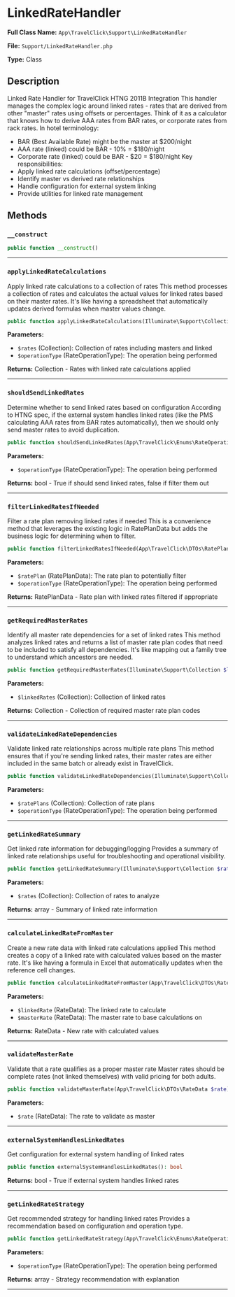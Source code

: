 # LinkedRateHandler

**Full Class Name:** `App\TravelClick\Support\LinkedRateHandler`

**File:** `Support/LinkedRateHandler.php`

**Type:** Class

## Description

Linked Rate Handler for TravelClick HTNG 2011B Integration
This handler manages the complex logic around linked rates - rates that are derived
from other "master" rates using offsets or percentages. Think of it as a calculator
that knows how to derive AAA rates from BAR rates, or corporate rates from rack rates.
In hotel terminology:
- BAR (Best Available Rate) might be the master at $200/night
- AAA rate (linked) could be BAR - 10% = $180/night
- Corporate rate (linked) could be BAR - $20 = $180/night
Key responsibilities:
- Apply linked rate calculations (offset/percentage)
- Identify master vs derived rate relationships
- Handle configuration for external system linking
- Provide utilities for linked rate management

## Methods

### `__construct`

```php
public function __construct()
```

---

### `applyLinkedRateCalculations`

Apply linked rate calculations to a collection of rates
This method processes a collection of rates and calculates the actual values
for linked rates based on their master rates. It's like having a spreadsheet
that automatically updates derived formulas when master values change.

```php
public function applyLinkedRateCalculations(Illuminate\Support\Collection $rates, App\TravelClick\Enums\RateOperationType $operationType): Illuminate\Support\Collection
```

**Parameters:**

- `$rates` (Collection<RateData>): Collection of rates including masters and linked
- `$operationType` (RateOperationType): The operation being performed

**Returns:** Collection<RateData> - Rates with linked rate calculations applied

---

### `shouldSendLinkedRates`

Determine whether to send linked rates based on configuration
According to HTNG spec, if the external system handles linked rates
(like the PMS calculating AAA rates from BAR rates automatically),
then we should only send master rates to avoid duplication.

```php
public function shouldSendLinkedRates(App\TravelClick\Enums\RateOperationType $operationType): bool
```

**Parameters:**

- `$operationType` (RateOperationType): The operation being performed

**Returns:** bool - True if should send linked rates, false if filter them out

---

### `filterLinkedRatesIfNeeded`

Filter a rate plan removing linked rates if needed
This is a convenience method that leverages the existing logic in RatePlanData
but adds the business logic for determining when to filter.

```php
public function filterLinkedRatesIfNeeded(App\TravelClick\DTOs\RatePlanData $ratePlan, App\TravelClick\Enums\RateOperationType $operationType): App\TravelClick\DTOs\RatePlanData
```

**Parameters:**

- `$ratePlan` (RatePlanData): The rate plan to potentially filter
- `$operationType` (RateOperationType): The operation being performed

**Returns:** RatePlanData - Rate plan with linked rates filtered if appropriate

---

### `getRequiredMasterRates`

Identify all master rate dependencies for a set of linked rates
This method analyzes linked rates and returns a list of master rate plan codes
that need to be included to satisfy all dependencies. It's like mapping out
a family tree to understand which ancestors are needed.

```php
public function getRequiredMasterRates(Illuminate\Support\Collection $linkedRates): Illuminate\Support\Collection
```

**Parameters:**

- `$linkedRates` (Collection<RateData>): Collection of linked rates

**Returns:** Collection<string> - Collection of required master rate plan codes

---

### `validateLinkedRateDependencies`

Validate linked rate relationships across multiple rate plans
This method ensures that if you're sending linked rates, their master rates
are either included in the same batch or already exist in TravelClick.

```php
public function validateLinkedRateDependencies(Illuminate\Support\Collection $ratePlans, App\TravelClick\Enums\RateOperationType $operationType): void
```

**Parameters:**

- `$ratePlans` (Collection<RatePlanData>): Collection of rate plans
- `$operationType` (RateOperationType): The operation being performed

---

### `getLinkedRateSummary`

Get linked rate information for debugging/logging
Provides a summary of linked rate relationships useful for troubleshooting
and operational visibility.

```php
public function getLinkedRateSummary(Illuminate\Support\Collection $rates): array
```

**Parameters:**

- `$rates` (Collection<RateData>): Collection of rates to analyze

**Returns:** array - Summary of linked rate information

---

### `calculateLinkedRateFromMaster`

Create a new rate data with linked rate calculations applied
This method creates a copy of a linked rate with calculated values based on
the master rate. It's like having a formula in Excel that automatically
updates when the reference cell changes.

```php
public function calculateLinkedRateFromMaster(App\TravelClick\DTOs\RateData $linkedRate, App\TravelClick\DTOs\RateData $masterRate): App\TravelClick\DTOs\RateData
```

**Parameters:**

- `$linkedRate` (RateData): The linked rate to calculate
- `$masterRate` (RateData): The master rate to base calculations on

**Returns:** RateData - New rate with calculated values

---

### `validateMasterRate`

Validate that a rate qualifies as a proper master rate
Master rates should be complete rates (not linked themselves) with
valid pricing for both adults.

```php
public function validateMasterRate(App\TravelClick\DTOs\RateData $rate): void
```

**Parameters:**

- `$rate` (RateData): The rate to validate as master

---

### `externalSystemHandlesLinkedRates`

Get configuration for external system handling of linked rates

```php
public function externalSystemHandlesLinkedRates(): bool
```

**Returns:** bool - True if external system handles linked rates

---

### `getLinkedRateStrategy`

Get recommended strategy for handling linked rates
Provides a recommendation based on configuration and operation type.

```php
public function getLinkedRateStrategy(App\TravelClick\Enums\RateOperationType $operationType): array
```

**Parameters:**

- `$operationType` (RateOperationType): The operation being performed

**Returns:** array - Strategy recommendation with explanation

---


